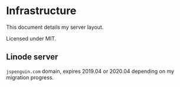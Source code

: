 # Infrastructure

This document details my server layout.

Licensed under MIT.

## Linode server

`jspenguin.com` domain, expires 2019.04 or 2020.04 depending on my migration progress.
